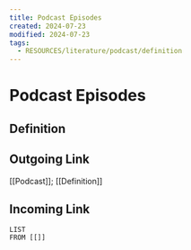 ```yaml
---
title: Podcast Episodes
created: 2024-07-23
modified: 2024-07-23
tags:
  - RESOURCES/literature/podcast/definition
---
```

# Podcast Episodes
## Definition

## Outgoing Link
[[Podcast]]; [[Definition]]
## Incoming Link
```dataview
LIST
FROM [[]]
```

